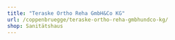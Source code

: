 ```yaml
---
title: "Teraske Ortho Reha GmbH&Co KG"
url: /coppenbruegge/teraske-ortho-reha-gmbhundco-kg/
shop: Sanitätshaus
---
```

